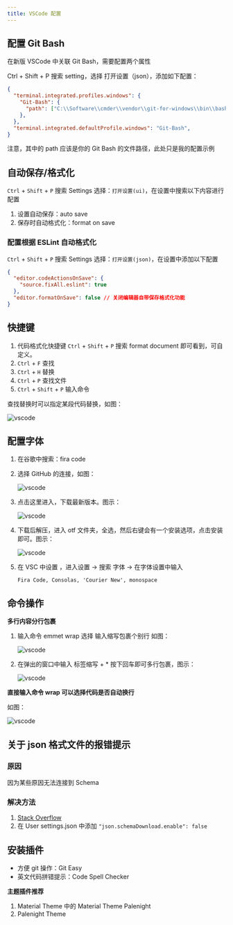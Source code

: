 ```yaml
---
title: VSCode 配置
---
```


## 配置 Git Bash

在新版 VSCode 中关联 Git Bash，需要配置两个属性

Ctrl + Shift + P 搜索 setting，选择 打开设置（json），添加如下配置：

```json
{
  "terminal.integrated.profiles.windows": {
    "Git-Bash": {
      "path": ["C:\\Software\\cmder\\vendor\\git-for-windows\\bin\\bash.exe"],
    },
  },
  "terminal.integrated.defaultProfile.windows": "Git-Bash",
}
```

注意，其中的 path 应该是你的 Git Bash 的文件路径，此处只是我的配置示例

## 自动保存/格式化

`Ctrl` + `Shift` + `P` 搜索 Settings 选择：`打开设置(ui)`，在设置中搜索以下内容进行配置

1. 设置自动保存：auto save
2. 保存时自动格式化：format on save

### 配置根据 ESLint 自动格式化

`Ctrl` + `Shift` + `P` 搜索 Settings 选择：`打开设置(json)`，在设置中添加以下配置

```json
{
  "editor.codeActionsOnSave": {
    "source.fixAll.eslint": true
  },
  "editor.formatOnSave": false // 关闭编辑器自带保存格式化功能
}
```

## 快捷键

1. 代码格式化快捷键 `Ctrl` + `Shift` + `P` 搜索 format document 即可看到，可自定义。
2. `Ctrl` + `F` 查找
3. `Ctrl` + `H` 替换
4. `Ctrl` + `P` 查找文件
5. `Ctrl` + `Shift` + `P` 输入命令

查找替换时可以指定某段代码替换，如图：

![vscode](../images/VSCode_18.png)

## 配置字体

1. 在谷歌中搜索：fira code

2. 选择 GitHub 的连接，如图：

   ![vscode](../images/VSCode_11.png)
   
3. 点击这里进入，下载最新版本。图示：

   ![vscode](../images/VSCode_12.png)
   
4. 下载后解压，进入 otf 文件夹，全选，然后右键会有一个安装选项，点击安装即可。图示：

   ![vscode](../images/VSCode_021.png)
   
5. 在 VSC 中设置 ，进入设置 -> 搜索 字体  -> 在字体设置中输入

   ```
   Fira Code, Consolas, 'Courier New', monospace
   ```

## 命令操作

**多行内容分行包裹**

1. 输入命令 emmet wrap 选择 输入缩写包裹个别行 如图：

   ![vscode](../images/VSCode_15.png)
   
2. 在弹出的窗口中输入 标签缩写 + *  按下回车即可多行包裹，图示：

   ![vscode](../images/VSCode_16.png)
   

**直接输入命令 wrap 可以选择代码是否自动换行**

如图：

![vscode](../images/VSCode_17.png)


## 关于 json 格式文件的报错提示

### 原因

因为某些原因无法连接到 Schema

### 解决方法

1. [Stack Overflow](https://stackoverflow.com/questions/47691993/file-package-json-severity-warning-message-problems-loading-reference)
1. 在 User settings.json 中添加 `"json.schemaDownload.enable": false`



## 安装插件

- 方便 git 操作：Git Easy
- 英文代码拼错提示：Code Spell Checker

**主题插件推荐**

1. Material Theme 中的 Material Theme Palenight
2. Palenight Theme